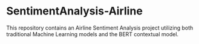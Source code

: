 # SentimentAnalysis-Airline
This repository contains an Airline Sentiment Analysis project utilizing both traditional Machine Learning models and the BERT contextual model.
